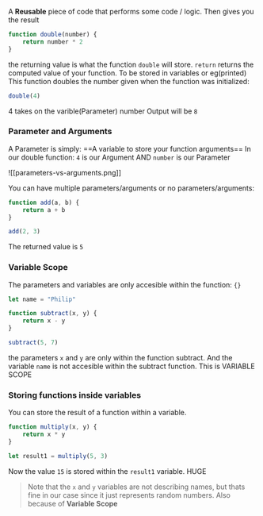 A **Reusable** piece of code that performs some code / logic. Then gives you the result

``` js
function double(number) {
	return number * 2
}
```

the returning value is what the function `double` will store.
`return` returns the computed value of your function. To be stored in variables or eg(printed)
This function doubles the number given when the function was initialized:

``` js
double(4)
```

4 takes on the varible(Parameter) number
Output will be `8`

### Parameter and Arguments

A Parameter is simply: ==A variable to store your function arguments==
In our double function: `4` is our Argument AND `number` is our Parameter

![[parameters-vs-arguments.png]]

You can have multiple parameters/arguments or no parameters/arguments:

```js
function add(a, b) {
	return a + b
}

add(2, 3)
```

The returned value is `5`


### Variable Scope

The parameters and variables are only accesible within the function: `{}`

``` js
let name = "Philip"

function subtract(x, y) {
	return x - y
}

subtract(5, 7)
```

the parameters `x` and `y` are only within the function subtract.
And the variable `name` is not accesible within the subtract function. This is VARIABLE SCOPE

### Storing functions inside variables

You can store the result of a function within a variable.

``` js
function multiply(x, y) {
	return x * y
}

let result1 = multiply(5, 3)
```

Now the value `15` is stored within the `result1` variable. HUGE

> Note that the `x` and `y` variables are not describing names, but thats fine in our case since it just represents random numbers. Also because of **Variable Scope**